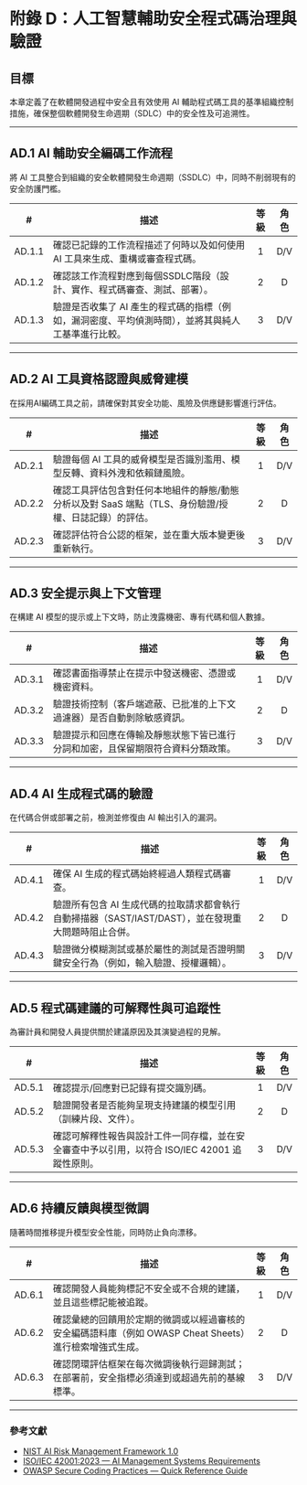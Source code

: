 # 附錄 D：人工智慧輔助安全程式碼治理與驗證

## 目標

本章定義了在軟體開發過程中安全且有效使用 AI 輔助程式碼工具的基準組織控制措施，確保整個軟體開發生命週期（SDLC）中的安全性及可追溯性。

---

## AD.1 AI 輔助安全編碼工作流程

將 AI 工具整合到組織的安全軟體開發生命週期（SSDLC）中，同時不削弱現有的安全防護門檻。

|   #    | 描述                                                  | 等級  | 角色  |
| :----: | --------------------------------------------------- | :-: | :-: |
| AD.1.1 | 確認已記錄的工作流程描述了何時以及如何使用 AI 工具來生成、重構或審查程式碼。            |  1  | D/V |
| AD.1.2 | 確認該工作流程對應到每個SSDLC階段（設計、實作、程式碼審查、測試、部署）。             |  2  |  D  |
| AD.1.3 | 驗證是否收集了 AI 產生的程式碼的指標（例如，漏洞密度、平均偵測時間），並將其與純人工基準進行比較。 |  3  | D/V |

---

## AD.2 AI 工具資格認證與威脅建模

在採用AI編碼工具之前，請確保對其安全功能、風險及供應鏈影響進行評估。

|   #    | 描述                                                       | 等級  | 角色  |
| :----: | -------------------------------------------------------- | :-: | :-: |
| AD.2.1 | 驗證每個 AI 工具的威脅模型是否識別濫用、模型反轉、資料外洩和依賴鏈風險。                   |  1  | D/V |
| AD.2.2 | 確認工具評估包含對任何本地組件的靜態/動態分析以及對 SaaS 端點（TLS、身份驗證/授權、日誌記錄）的評估。 |  2  |  D  |
| AD.2.3 | 確認評估符合公認的框架，並在重大版本變更後重新執行。                               |  3  | D/V |

---

## AD.3 安全提示與上下文管理

在構建 AI 模型的提示或上下文時，防止洩露機密、專有代碼和個人數據。

|   #    | 描述                                       | 等級  | 角色  |
| :----: | ---------------------------------------- | :-: | :-: |
| AD.3.1 | 確認書面指導禁止在提示中發送機密、憑證或機密資料。                |  1  | D/V |
| AD.3.2 | 驗證技術控制（客戶端遮蔽、已批准的上下文過濾器）是否自動剝除敏感資訊。      |  2  |  D  |
| AD.3.3 | 驗證提示和回應在傳輸及靜態狀態下皆已進行分詞和加密，且保留期限符合資料分類政策。 |  3  | D/V |

---

## AD.4 AI 生成程式碼的驗證

在代碼合併或部署之前，檢測並修復由 AI 輸出引入的漏洞。

|   #    | 描述                                                          | 等級  | 角色  |
| :----: | ----------------------------------------------------------- | :-: | :-: |
| AD.4.1 | 確保 AI 生成的程式碼始終經過人類程式碼審查。                                    |  1  | D/V |
| AD.4.2 | 驗證所有包含 AI 生成代碼的拉取請求都會執行自動掃描器（SAST/IAST/DAST），並在發現重大問題時阻止合併。 |  2  |  D  |
| AD.4.3 | 驗證微分模糊測試或基於屬性的測試是否證明關鍵安全行為（例如，輸入驗證、授權邏輯）。                   |  3  | D/V |

---

## AD.5 程式碼建議的可解釋性與可追蹤性

為審計員和開發人員提供關於建議原因及其演變過程的見解。

|   #    | 描述                                                     | 等級  | 角色  |
| :----: | ------------------------------------------------------ | :-: | :-: |
| AD.5.1 | 確認提示/回應對已記錄有提交識別碼。                                     |  1  | D/V |
| AD.5.2 | 驗證開發者是否能夠呈現支持建議的模型引用（訓練片段、文件）。                         |  2  |  D  |
| AD.5.3 | 確認可解釋性報告與設計工件一同存檔，並在安全審查中予以引用，以符合 ISO/IEC 42001 追蹤性原則。 |  3  | D/V |

---

## AD.6 持續反饋與模型微調

隨著時間推移提升模型安全性能，同時防止負向漂移。

|   #    | 描述                                                            | 等級  | 角色  |
| :----: | ------------------------------------------------------------- | :-: | :-: |
| AD.6.1 | 確認開發人員能夠標記不安全或不合規的建議，並且這些標記能被追蹤。                              |  1  | D/V |
| AD.6.2 | 確認彙總的回饋用於定期的微調或以經過審核的安全編碼語料庫（例如 OWASP Cheat Sheets）進行檢索增強式生成。 |  2  |  D  |
| AD.6.3 | 確認閉環評估框架在每次微調後執行迴歸測試；在部署前，安全指標必須達到或超過先前的基線標準。                 |  3  | D/V |

---

### 參考文獻

* [NIST AI Risk Management Framework 1.0](https://nvlpubs.nist.gov/nistpubs/ai/nist.ai.100-1.pdf)
* [ISO/IEC 42001:2023 — AI Management Systems Requirements](https://www.iso.org/standard/81230.html)
* [OWASP Secure Coding Practices — Quick Reference Guide](https://owasp.org/www-project-secure-coding-practices-quick-reference-guide/)

